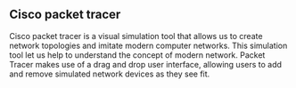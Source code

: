 ## Cisco packet tracer

 Cisco packet tracer is a visual simulation tool that allows us to create network topologies and imitate modern computer networks. This simulation tool let us help to understand the concept of modern network. Packet Tracer makes use of a drag and drop user interface, allowing users to add and remove simulated network devices as they see fit.
